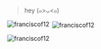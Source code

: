 > hey (๑>ᴗ<๑)
<p><img align="left" src="https://github-readme-stats.vercel.app/api/top-langs?username=franciscof12&show_icons=true&locale=en&layout=compact" alt="franciscof12" /></p>

<p>&nbsp;<img align="center" src="https://github-readme-stats.vercel.app/api?username=franciscof12&show_icons=true&locale=en" alt="franciscof12" /></p>

<p><img align="center" src="https://github-readme-streak-stats.herokuapp.com/?user=franciscof12&" alt="franciscof12" /></p>
